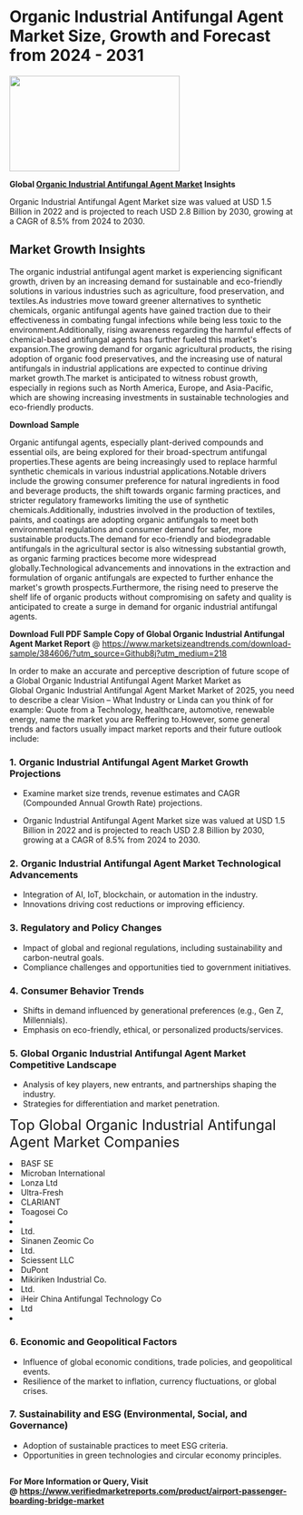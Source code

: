 <H1>Organic Industrial Antifungal Agent Market Size, Growth and Forecast from 2024 - 2031</H1><img class="aligncenter size-medium wp-image-584254" src="https://thirdeyenews.in/wp-content/uploads/2024/09/Global-Market-Research-300x168.jpeg" alt="" width="300" height="168" /><p><strong>Global&nbsp;<a href="https://www.marketsizeandtrends.com/download-sample/384606/?utm_source=Github8j?utm_medium=218">Organic Industrial Antifungal Agent Market</a> Insights</strong></p><p>Organic Industrial Antifungal Agent Market size was valued at USD 1.5 Billion in 2022 and is projected to reach USD 2.8 Billion by 2030, growing at a CAGR of 8.5% from 2024 to 2030.</p><p><h2>Market Growth Insights</h2> <p>The organic industrial antifungal agent market is experiencing significant growth, driven by an increasing demand for sustainable and eco-friendly solutions in various industries such as agriculture, food preservation, and textiles.As industries move toward greener alternatives to synthetic chemicals, organic antifungal agents have gained traction due to their effectiveness in combating fungal infections while being less toxic to the environment.Additionally, rising awareness regarding the harmful effects of chemical-based antifungal agents has further fueled this market's expansion.The growing demand for organic agricultural products, the rising adoption of organic food preservatives, and the increasing use of natural antifungals in industrial applications are expected to continue driving market growth.The market is anticipated to witness robust growth, especially in regions such as North America, Europe, and Asia-Pacific, which are showing increasing investments in sustainable technologies and eco-friendly products.</p> <p><strong>Download Sample</strong></p> <p>Organic antifungal agents, especially plant-derived compounds and essential oils, are being explored for their broad-spectrum antifungal properties.These agents are being increasingly used to replace harmful synthetic chemicals in various industrial applications.Notable drivers include the growing consumer preference for natural ingredients in food and beverage products, the shift towards organic farming practices, and stricter regulatory frameworks limiting the use of synthetic chemicals.Additionally, industries involved in the production of textiles, paints, and coatings are adopting organic antifungals to meet both environmental regulations and consumer demand for safer, more sustainable products.The demand for eco-friendly and biodegradable antifungals in the agricultural sector is also witnessing substantial growth, as organic farming practices become more widespread globally.Technological advancements and innovations in the extraction and formulation of organic antifungals are expected to further enhance the market's growth prospects.Furthermore, the rising need to preserve the shelf life of organic products without compromising on safety and quality is anticipated to create a surge in demand for organic industrial antifungal agents.<p><span class=""><strong>Download Full PDF Sample Copy of Global Organic Industrial Antifungal Agent Market Report</strong> @ <a href="https://www.marketsizeandtrends.com/download-sample/384606/?utm_source=Github8j?utm_medium=218" target="_blank">https://www.marketsizeandtrends.com/download-sample/384606/?utm_source=Github8j?utm_medium=218</a></span></p><p>In order to make an accurate and perceptive description of future scope of a Global&nbsp;Organic Industrial Antifungal Agent Market Market as Global&nbsp;Organic Industrial Antifungal Agent Market Market of 2025, you need to describe a clear Vision &ndash; What Industry or Linda can you think of for example: Quote from a Technology, healthcare, automotive, renewable energy, name the market you are Reffering to.However, some general trends and factors usually impact market reports and their future outlook include:</p><h3>1.&nbsp;<strong>Organic Industrial Antifungal Agent Market Growth Projections</strong></h3><ul><li>Examine market size trends, revenue estimates and CAGR (Compounded Annual Growth Rate) projections.</li><li><p>Organic Industrial Antifungal Agent Market size was valued at USD 1.5 Billion in 2022 and is projected to reach USD 2.8 Billion by 2030, growing at a CAGR of 8.5% from 2024 to 2030.</p></li></ul><h3>2.&nbsp;<strong>Organic Industrial Antifungal Agent Market Technological Advancements</strong></h3><ul><li>Integration of AI, IoT, blockchain, or automation in the industry.</li><li>Innovations driving cost reductions or improving efficiency.</li></ul><h3>3.&nbsp;<strong>Regulatory and Policy Changes</strong></h3><ul><li>Impact of global and regional regulations, including sustainability and carbon-neutral goals.</li><li>Compliance challenges and opportunities tied to government initiatives.</li></ul><h3>4.&nbsp;<strong>Consumer Behavior Trends</strong></h3><ul><li>Shifts in demand influenced by generational preferences (e.g., Gen Z, Millennials).</li><li>Emphasis on eco-friendly, ethical, or personalized products/services.</li></ul><h3>5.&nbsp;<strong>Global Organic Industrial Antifungal Agent Market Competitive Landscape</strong></h3><ul><li>Analysis of key players, new entrants, and partnerships shaping the industry.</li><li>Strategies for differentiation and market penetration.</li></ul><p data-pm-slice="1 1 []"><span style="color: inherit; font-family: inherit; font-size: 25px;">Top Global Organic Industrial Antifungal Agent Market Companies</span></p><div class="" data-test-id=""><p><li>BASF SE</li><li> Microban International</li><li> Lonza Ltd</li><li> Ultra-Fresh</li><li> CLARIANT</li><li> Toagosei Co</li><li></li><li> Ltd.</li><li> Sinanen Zeomic Co</li><li> Ltd.</li><li> Sciessent LLC</li><li> DuPont</li><li> Mikiriken Industrial Co.</li><li> Ltd.</li><li> iHeir China Antifungal Technology Co</li><li> Ltd</li><li></li></p></div><h3>6.&nbsp;<strong>Economic and Geopolitical Factors</strong></h3><ul><li>Influence of global economic conditions, trade policies, and geopolitical events.</li><li>Resilience of the market to inflation, currency fluctuations, or global crises.</li></ul><h3>7.&nbsp;<strong>Sustainability and ESG (Environmental, Social, and Governance)</strong></h3><ul><li>Adoption of sustainable practices to meet ESG criteria.</li><li>Opportunities in green technologies and circular economy principles.</li></ul><h2><strong style="font-size: 14px;">For More Information or Query, Visit @&nbsp;</strong><a style="background-color: #ffffff; font-size: 14px;" href="https://www.marketsizeandtrends.com/report/organic-industrial-antifungal-agent-market/" target="_blank">https://www.verifiedmarketreports.com/product/airport-passenger-boarding-bridge-market</a></h2>